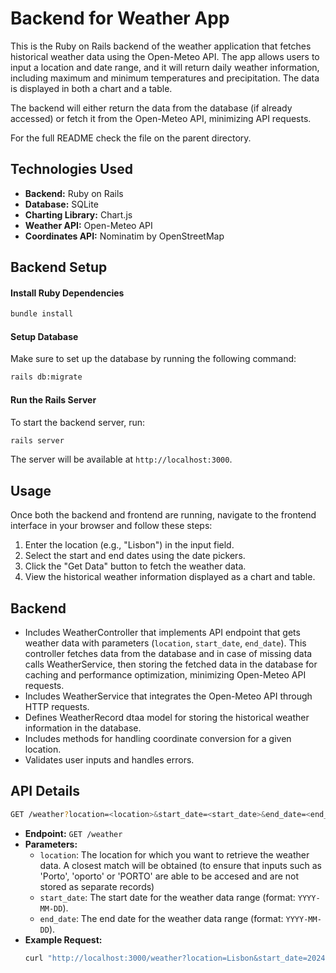 
# Backend for Weather App

This is the Ruby on Rails backend of the weather application that fetches historical weather data using the Open-Meteo API. The app allows users to input a location and date range, and it will return daily weather information, including maximum and minimum temperatures and precipitation. The data is displayed in both a chart and a table.

The backend will either return the data from the database (if already accessed) or fetch it from the Open-Meteo API, minimizing API requests.

For the full README check the file on the parent directory.

## Technologies Used

- **Backend:** Ruby on Rails
- **Database:** SQLite
- **Charting Library:** Chart.js
- **Weather API:** Open-Meteo API
- **Coordinates API:** Nominatim by OpenStreetMap

## Backend Setup

#### Install Ruby Dependencies

```bash
bundle install
```

#### Setup Database

Make sure to set up the database by running the following command:

```bash
rails db:migrate
```

#### Run the Rails Server

To start the backend server, run:

```bash
rails server
```

The server will be available at `http://localhost:3000`.

## Usage

Once both the backend and frontend are running, navigate to the frontend interface in your browser and follow these steps:

1. Enter the location (e.g., "Lisbon") in the input field.
2. Select the start and end dates using the date pickers.
3. Click the "Get Data" button to fetch the weather data.
4. View the historical weather information displayed as a chart and table.

## Backend
- Includes WeatherController that implements API endpoint that gets weather data with parameters (`location`, `start_date`, `end_date`). This controller fetches data from the database and in case of missing data calls WeatherService, then storing the fetched data in the database for caching and performance optimization, minimizing Open-Meteo API requests.
- Includes WeatherService that integrates the Open-Meteo API through HTTP requests.
- Defines WeatherRecord dtaa model for storing the historical weather information in the database. 
- Includes methods for handling coordinate conversion for a given location.
- Validates user inputs and handles errors.

## API Details

```bash
GET /weather?location=<location>&start_date=<start_date>&end_date=<end_date>
```

- **Endpoint:** `GET /weather`
- **Parameters:**
  - `location`: The location for which you want to retrieve the weather data. A closest match will be obtained (to ensure that inputs such as 'Porto', 'oporto' or 'PORTO' are able to be accesed and are not stored as separate records)
  - `start_date`: The start date for the weather data range (format: `YYYY-MM-DD`).
  - `end_date`: The end date for the weather data range (format: `YYYY-MM-DD`).
- **Example Request:**
  ```bash
  curl "http://localhost:3000/weather?location=Lisbon&start_date=2024-11-10&end_date=2024-11-20"
  ```
